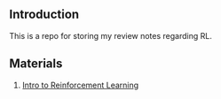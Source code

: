 ## Introduction
This is a repo for storing my review notes regarding RL.

## Materials
1. [Intro to Reinforcement Learning](https://github.com/Rowing0914/Reinforcement_Learning/tree/master/basic_RL/review_ucl_rl)